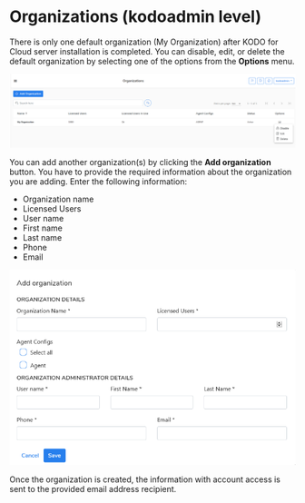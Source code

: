 # Organizations \(kodoadmin level\)

There is only one default organization \(My Organization\) after KODO for Cloud server installation is completed. You can disable, edit, or delete the default organization by selecting one of the options from the **Options** menu.

![](../../.gitbook/assets/image%20%2829%29.png)

You can add another organization\(s\) by clicking the **Add organization** button. You have to provide the required information about the organization you are adding. Enter the following information:

* Organization name
* Licensed Users
* User name
* First name
* Last name
* Phone
* Email

![](../../.gitbook/assets/image%20%2837%29.png)

Once the organization is created, the information with account access is sent to the provided email address recipient.



